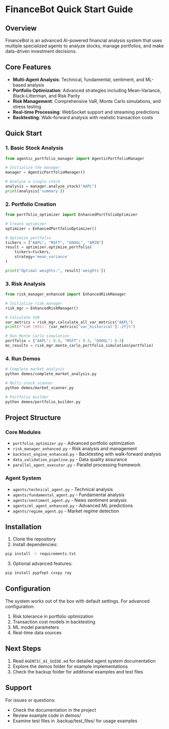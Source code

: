 # FinanceBot Quick Start Guide

## Overview
FinanceBot is an advanced AI-powered financial analysis system that uses multiple specialized agents to analyze stocks, manage portfolios, and make data-driven investment decisions.

## Core Features
- **Multi-Agent Analysis**: Technical, fundamental, sentiment, and ML-based analysis
- **Portfolio Optimization**: Advanced strategies including Mean-Variance, Black-Litterman, and Risk Parity
- **Risk Management**: Comprehensive VaR, Monte Carlo simulations, and stress testing
- **Real-time Processing**: WebSocket support and streaming predictions
- **Backtesting**: Walk-forward analysis with realistic transaction costs

## Quick Start

### 1. Basic Stock Analysis
```python
from agentic_portfolio_manager import AgenticPortfolioManager

# Initialize the manager
manager = AgenticPortfolioManager()

# Analyze a single stock
analysis = manager.analyze_stock("AAPL")
print(analysis['summary'])
```

### 2. Portfolio Creation
```python
from portfolio_optimizer import EnhancedPortfolioOptimizer

# Create optimizer
optimizer = EnhancedPortfolioOptimizer()

# Optimize portfolio
tickers = ["AAPL", "MSFT", "GOOGL", "AMZN"]
result = optimizer.optimize_portfolio(
    tickers=tickers,
    strategy='mean_variance'
)

print("Optimal weights:", result['weights'])
```

### 3. Risk Analysis
```python
from risk_manager_enhanced import EnhancedRiskManager

# Initialize risk manager
risk_mgr = EnhancedRiskManager()

# Calculate VaR
var_metrics = risk_mgr.calculate_all_var_metrics("AAPL")
print(f"VaR (95%): {var_metrics['var_historical']:.2f}%")

# Run Monte Carlo simulation
portfolio = {"AAPL": 0.4, "MSFT": 0.3, "GOOGL": 0.3}
mc_results = risk_mgr.monte_carlo_portfolio_simulation(portfolio)
```

### 4. Run Demos
```bash
# Complete market analysis
python demos/complete_market_analysis.py

# Multi-stock scanner
python demos/market_scanner.py

# Portfolio builder
python demos/portfolio_builder.py
```

## Project Structure

### Core Modules
- `portfolio_optimizer.py` - Advanced portfolio optimization
- `risk_manager_enhanced.py` - Risk analysis and management
- `backtest_engine_enhanced.py` - Backtesting with walk-forward analysis
- `data_validation_pipeline.py` - Data quality assurance
- `parallel_agent_executor.py` - Parallel processing framework

### Agent System
- `agents/technical_agent.py` - Technical analysis
- `agents/fundamental_agent.py` - Fundamental analysis
- `agents/sentiment_agent.py` - News sentiment analysis
- `agents/ml_agent_enhanced.py` - Advanced ML predictions
- `agents/regime_agent.py` - Market regime detection

## Installation

1. Clone the repository
2. Install dependencies:
```bash
pip install -r requirements.txt
```

3. Optional advanced features:
```bash
pip install pypfopt cvxpy ray
```

## Configuration

The system works out of the box with default settings. For advanced configuration:

1. Risk tolerance in portfolio optimization
2. Transaction cost models in backtesting
3. ML model parameters
4. Real-time data sources

## Next Steps

1. Read `AGENTIC_AI_GUIDE.md` for detailed agent system documentation
2. Explore the demos folder for example implementations
3. Check the backup folder for additional examples and test files

## Support

For issues or questions:
- Check the documentation in the project
- Review example code in demos/
- Examine test files in .backup/test_files/ for usage examples
